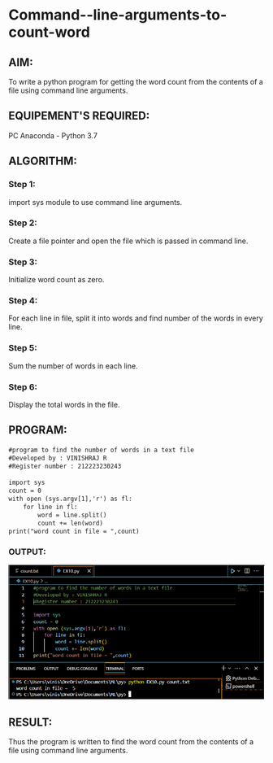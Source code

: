 # Command--line-arguments-to-count-word
## AIM:
To write a python program for getting the word count from the contents of a file using command line arguments.
## EQUIPEMENT'S REQUIRED: 
PC
Anaconda - Python 3.7
## ALGORITHM: 
### Step 1:
import sys module to use command line arguments.
### Step 2: 
Create a file pointer and open the file which is passed in command line.
### Step 3: 
Initialize word count as zero.
### Step 4:  
For each line in file, split it into words and find number of the words in every line.
### Step 5: 
Sum the number of words in each line.
### Step 6: 
Display the total words in the file.
## PROGRAM:
```
#program to find the number of words in a text file
#Developed by : VINISHRAJ R
#Register number : 212223230243

import sys
count = 0
with open (sys.argv[1],'r') as fl:
    for line in fl:
        word = line.split()
        count += len(word)
print("word count in file = ",count)
```
### OUTPUT:
![alt text](<Screenshot 2024-05-13 083712.png>)
## RESULT:
Thus the program is written to find the word count from the contents of a file using command line arguments.
